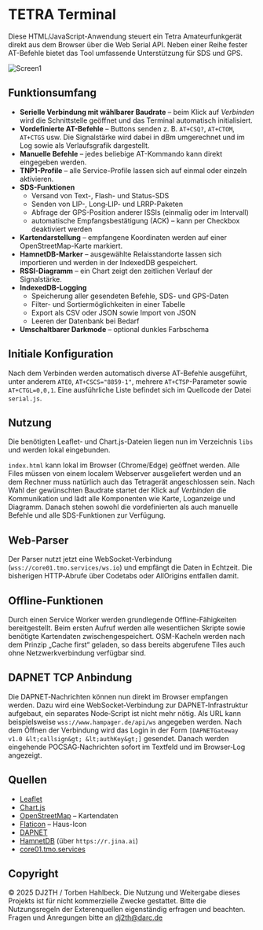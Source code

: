 # TETRA Terminal

Diese HTML/JavaScript-Anwendung steuert ein Tetra Amateurfunkgerät direkt aus dem Browser über die Web Serial API. Neben einer Reihe fester AT-Befehle bietet das Tool umfassende Unterstützung für SDS und GPS.



![Screen1](https://github.com/user-attachments/assets/be4a466a-5389-49f0-93c3-fb24446eb753)



## Funktionsumfang

* **Serielle Verbindung mit wählbarer Baudrate** – beim Klick auf *Verbinden* wird die Schnittstelle geöffnet und das Terminal automatisch initialisiert.
* **Vordefinierte AT-Befehle** – Buttons senden z. B. `AT+CSQ?`, `AT+CTOM`, `AT+CTGS` usw. Die Signalstärke wird dabei in dBm umgerechnet und im Log sowie als Verlaufsgrafik dargestellt.
* **Manuelle Befehle** – jedes beliebige AT-Kommando kann direkt eingegeben werden.
* **TNP1-Profile** – alle Service-Profile lassen sich auf einmal oder einzeln aktivieren.
* **SDS-Funktionen**
  * Versand von Text-, Flash- und Status-SDS
  * Senden von LIP-, Long‑LIP- und LRRP-Paketen
  * Abfrage der GPS-Position anderer ISSIs (einmalig oder im Intervall)
  * automatische Empfangsbestätigung (ACK) – kann per Checkbox deaktiviert werden
* **Kartendarstellung** – empfangene Koordinaten werden auf einer OpenStreetMap-Karte markiert.
* **HamnetDB-Marker** – ausgewählte Relaisstandorte lassen sich importieren und werden in der IndexedDB gespeichert.
* **RSSI-Diagramm** – ein Chart zeigt den zeitlichen Verlauf der Signalstärke.
* **IndexedDB-Logging**
  * Speicherung aller gesendeten Befehle, SDS- und GPS-Daten
  * Filter- und Sortiermöglichkeiten in einer Tabelle
  * Export als CSV oder JSON sowie Import von JSON
  * Leeren der Datenbank bei Bedarf
* **Umschaltbarer Darkmode** – optional dunkles Farbschema

## Initiale Konfiguration

Nach dem Verbinden werden automatisch diverse AT-Befehle ausgeführt, unter anderem `ATE0`, `AT+CSCS="8859-1"`, mehrere `AT+CTSP`-Parameter sowie `AT+CTGL=0,0,1`. Eine ausführliche Liste befindet sich im Quellcode der Datei `serial.js`.

## Nutzung

Die benötigten Leaflet- und Chart.js-Dateien liegen nun im Verzeichnis `libs` und werden lokal eingebunden.

`index.html` kann lokal im Browser (Chrome/Edge) geöffnet werden. Alle Files müssen von einem localem Webserver ausgeliefert werden und an dem Rechner muss natürlich auch das Tetragerät angeschlossen sein. Nach Wahl der gewünschten Baudrate startet der Klick auf *Verbinden* die Kommunikation und lädt alle Komponenten wie Karte, Loganzeige und Diagramm. Danach stehen sowohl die vordefinierten als auch manuelle Befehle und alle SDS-Funktionen zur Verfügung.

## Web‑Parser

Der Parser nutzt jetzt eine WebSocket-Verbindung (`wss://core01.tmo.services/ws.io`) und empfängt die Daten in Echtzeit. Die bisherigen HTTP‑Abrufe über Codetabs oder AllOrigins entfallen damit.

## Offline-Funktionen

Durch einen Service Worker werden grundlegende Offline-Fähigkeiten bereitgestellt.
Beim ersten Aufruf werden alle wesentlichen Skripte sowie benötigte Kartendaten
zwischengespeichert. OSM-Kacheln werden nach dem Prinzip „Cache first“ geladen,
so dass bereits abgerufene Tiles auch ohne Netzwerkverbindung verfügbar sind.

## DAPNET TCP Anbindung

Die DAPNET‑Nachrichten können nun direkt im Browser empfangen werden.
Dazu wird eine WebSocket‑Verbindung zur DAPNET‑Infrastruktur
aufgebaut, ein separates Node‑Script ist nicht mehr nötig. Als URL
kann beispielsweise `wss://www.hampager.de/api/ws` angegeben werden.
Nach dem Öffnen der Verbindung wird das Login in der Form
`[DAPNETGateway v1.0 &lt;callsign&gt; &lt;authKey&gt;]` gesendet. Danach
werden eingehende POCSAG‑Nachrichten sofort im Textfeld und im
Browser‑Log angezeigt.


## Quellen

* [Leaflet](https://leafletjs.com)
* [Chart.js](https://www.chartjs.org)
* [OpenStreetMap](https://www.openstreetmap.org) – Kartendaten
* [Flaticon](https://www.flaticon.com) – Haus-Icon
* [DAPNET](https://www.hampager.de)
* [HamnetDB](https://hamnetdb.net) (über `https://r.jina.ai`)
* [core01.tmo.services](https://core01.tmo.services)

## Copyright

© 2025 DJ2TH / Torben Hahlbeck. Die Nutzung und Weitergabe dieses Projekts ist für
nicht kommerzielle Zwecke gestattet. Bitte die Nutzungsregeln der Exterenquellen eigenständig erfragen und beachten.
Fragen und Anregungen bitte an dj2th@darc.de

